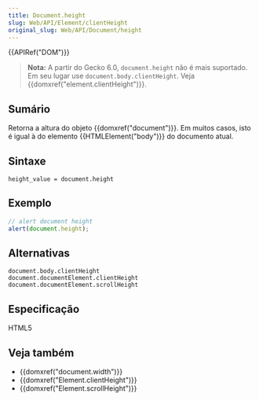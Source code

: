 ```yaml
---
title: Document.height
slug: Web/API/Element/clientHeight
original_slug: Web/API/Document/height
---
```


{{APIRef("DOM")}}

> **Nota:** A partir do Gecko 6.0, `document.height` não é mais suportado. Em seu lugar use `document.body.clientHeight`. Veja {{domxref("element.clientHeight")}}.

## Sumário

Retorna a altura do objeto {{domxref("document")}}. Em muitos casos, isto é igual à do elemento {{HTMLElement("body")}} do documento atual.

## Sintaxe

```
height_value = document.height
```

## Exemplo

```js
// alert document height
alert(document.height);
```

## Alternativas

```
document.body.clientHeight
document.documentElement.clientHeight
document.documentElement.scrollHeight
```

## Especificação

HTML5

## Veja também

- {{domxref("document.width")}}
- {{domxref("Element.clientHeight")}}
- {{domxref("Element.scrollHeight")}}
